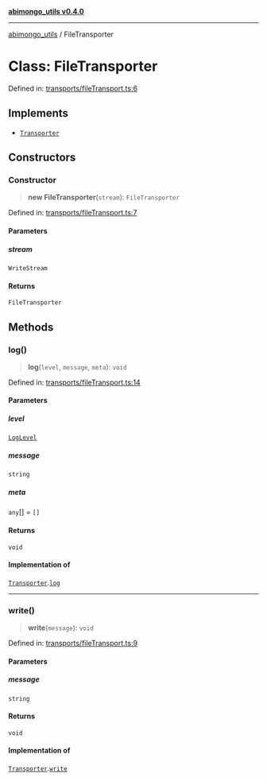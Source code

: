 [**abimongo_utils v0.4.0**](../README.md)

***

[abimongo_utils](../README.md) / FileTransporter

# Class: FileTransporter

Defined in: [transports/fileTransport.ts:6](https://github.com/NodEm9/abimongo_utils/blob/a65cd6462ac155e030ff8f62ef498bb805490cbf/src/transports/fileTransport.ts#L6)

## Implements

- [`Transporter`](../interfaces/Transporter.md)

## Constructors

### Constructor

> **new FileTransporter**(`stream`): `FileTransporter`

Defined in: [transports/fileTransport.ts:7](https://github.com/NodEm9/abimongo_utils/blob/a65cd6462ac155e030ff8f62ef498bb805490cbf/src/transports/fileTransport.ts#L7)

#### Parameters

##### stream

`WriteStream`

#### Returns

`FileTransporter`

## Methods

### log()

> **log**(`level`, `message`, `meta`): `void`

Defined in: [transports/fileTransport.ts:14](https://github.com/NodEm9/abimongo_utils/blob/a65cd6462ac155e030ff8f62ef498bb805490cbf/src/transports/fileTransport.ts#L14)

#### Parameters

##### level

[`LogLevel`](../type-aliases/LogLevel.md)

##### message

`string`

##### meta

`any`[] = `[]`

#### Returns

`void`

#### Implementation of

[`Transporter`](../interfaces/Transporter.md).[`log`](../interfaces/Transporter.md#log)

***

### write()

> **write**(`message`): `void`

Defined in: [transports/fileTransport.ts:9](https://github.com/NodEm9/abimongo_utils/blob/a65cd6462ac155e030ff8f62ef498bb805490cbf/src/transports/fileTransport.ts#L9)

#### Parameters

##### message

`string`

#### Returns

`void`

#### Implementation of

[`Transporter`](../interfaces/Transporter.md).[`write`](../interfaces/Transporter.md#write)
